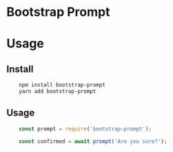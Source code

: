# Bootstrap Prompt

# Usage

## Install

```bash
    npm install bootstrap-prompt
    yarn add bootstrap-prompt
```

## Usage

```js
    const prompt = require('bootstrap-prompt');

    const confirmed = await prompt('Are you sure?');
```

